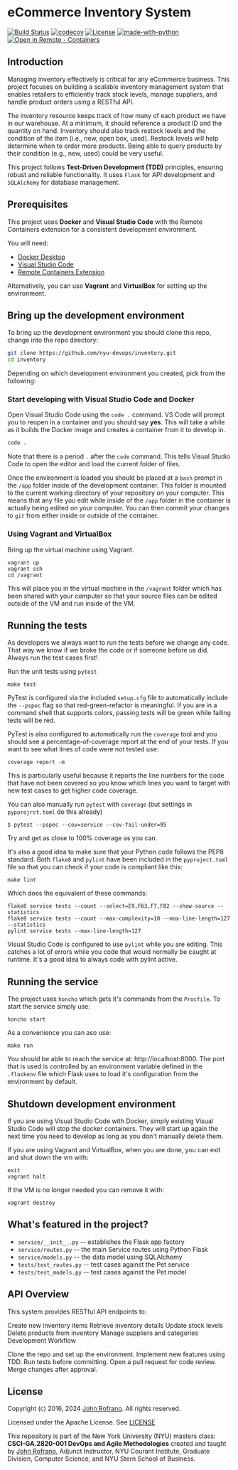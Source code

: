 # eCommerce Inventory System


[![Build Status](https://github.com/nyu-devops/inventory/actions/workflows/ci.yml/badge.svg)](https://github.com/nyu-devops/inventory/actions)
[![codecov](https://codecov.io/gh/nyu-devops/inventory/branch/master/graph/badge.svg?token=y6OUlCB4bC)](https://codecov.io/gh/nyu-devops/inventory)
[![License](https://img.shields.io/badge/License-Apache%202.0-blue.svg)](https://opensource.org/licenses/Apache-2.0)
[![made-with-python](https://img.shields.io/badge/Made%20with-Python-red.svg)](https://www.python.org/)
[![Open in Remote - Containers](https://img.shields.io/static/v1?label=Remote%20-%20Containers&message=Open&color=blue&logo=visualstudiocode)](https://vscode.dev/redirect?url=vscode://ms-vscode-remote.remote-containers/cloneInVolume?url=https://github.com/nyu-devops/inventory)

## Introduction

<!-- Brief project introduction -->
Managing inventory effectively is critical for any eCommerce business. This project focuses on building a scalable inventory management system that enables retailers to efficiently track stock levels, manage suppliers, and handle product orders using a RESTful API.

<!-- Description of inventory resource functionality -->
The inventory resource keeps track of how many of each product we have in our warehouse. At a minimum, it should reference a product ID and the quantity on hand. Inventory should also track restock levels and the condition of the item (i.e., new, open box, used). Restock levels will help determine when to order more products. Being able to query products by their condition (e.g., new, used) could be very useful.

This project follows **Test-Driven Development (TDD)** principles, ensuring robust and reliable functionality. It uses `Flask` for API development and `SQLAlchemy` for database management.

## Prerequisites

<!-- List of required software for setup -->
This project uses **Docker** and **Visual Studio Code** with the Remote Containers extension for a consistent development environment.

You will need:

- [Docker Desktop](https://www.docker.com/products/docker-desktop)
- [Visual Studio Code](https://code.visualstudio.com)
- [Remote Containers Extension](https://marketplace.visualstudio.com/items?itemName=ms-vscode-remote.remote-containers)

Alternatively, you can use **Vagrant** and **VirtualBox** for setting up the environment.

## Bring up the development environment

To bring up the development environment you should clone this repo, change into the repo directory:

```bash
git clone https://github.com/nyu-devops/inventory.git
cd inventory
```

Depending on which development environment you created, pick from the following:

### Start developing with Visual Studio Code and Docker

Open Visual Studio Code using the `code .` command. VS Code will prompt you to reopen in a container and you should say **yes**. This will take a while as it builds the Docker image and creates a container from it to develop in.

```bash
code .
```

Note that there is a period `.` after the `code` command. This tells Visual Studio Code to open the editor and load the current folder of files.

Once the environment is loaded you should be placed at a `bash` prompt in the `/app` folder inside of the development container. This folder is mounted to the current working directory of your repository on your computer. This means that any file you edit while inside of the `/app` folder in the container is actually being edited on your computer. You can then commit your changes to `git` from either inside or outside of the container.

### Using Vagrant and VirtualBox

Bring up the virtual machine using Vagrant.

```shell
vagrant up
vagrant ssh
cd /vagrant
```

This will place you in the virtual machine in the `/vagrant` folder which has been shared with your computer so that your source files can be edited outside of the VM and run inside of the VM.

## Running the tests

As developers we always want to run the tests before we change any code. That way we know if we broke the code or if someone before us did. Always run the test cases first!

Run the unit tests using `pytest`

```shell
make test
```

PyTest is configured via the included `setup.cfg` file to automatically include the `--pspec` flag so that red-green-refactor is meaningful. If you are in a command shell that supports colors, passing tests will be green while failing tests will be red.

PyTest is also configured to automatically run the `coverage` tool and you should see a percentage-of-coverage report at the end of your tests. If you want to see what lines of code were not tested use:

```shell
coverage report -m
```

This is particularly useful because it reports the line numbers for the code that have not been covered so you know which lines you want to target with new test cases to get higher code coverage.

You can also manually run `pytest` with `coverage` (but settings in `pyporojrct.toml` do this already)

```shell
$ pytest --pspec --cov=service --cov-fail-under=95
```

Try and get as close to 100% coverage as you can.

It's also a good idea to make sure that your Python code follows the PEP8 standard. Both `flake8` and `pylint` have been included in the `pyproject.toml` file so that you can check if your code is compliant like this:

```shell
make lint
```

Which does the equivalent of these commands:

```shell
flake8 service tests --count --select=E9,F63,F7,F82 --show-source --statistics
flake8 service tests --count --max-complexity=10 --max-line-length=127 --statistics
pylint service tests --max-line-length=127
```

Visual Studio Code is configured to use `pylint` while you are editing. This catches a lot of errors while you code that would normally be caught at runtime. It's a good idea to always code with pylint active.

## Running the service

The project uses `honcho` which gets it's commands from the `Procfile`. To start the service simply use:

```shell
honcho start
```

As a convenience you can aso use:

```shell
make run
```

You should be able to reach the service at: http://localhost:8000. The port that is used is controlled by an environment variable defined in the `.flaskenv` file which Flask uses to load it's configuration from the environment by default.

## Shutdown development environment

If you are using Visual Studio Code with Docker, simply existing Visual Studio Code will stop the docker containers. They will start up again the next time you need to develop as long as you don't manually delete them.

If you are using Vagrant and VirtualBox, when you are done, you can exit and shut down the vm with:

```shell
exit
vagrant halt
```

If the VM is no longer needed you can remove it with:

```shell
vagrant destroy
```

## What's featured in the project?

- `service/__init__.py` -- establishes the Flask app factory
- `service/routes.py` -- the main Service routes using Python Flask
- `service/models.py` -- the data model using SQLAlchemy
- `tests/test_routes.py` -- test cases against the Pet service
- `tests/test_models.py` -- test cases against the Pet model

## API Overview

<!-- Overview of API endpoints -->
This system provides RESTful API endpoints to:

Create new inventory items
Retrieve inventory details
Update stock levels
Delete products from inventory
Manage suppliers and categories
Development Workflow

<!-- Development best practices -->
Clone the repo and set up the environment.
Implement new features using TDD.
Run tests before committing.
Open a pull request for code review.
Merge changes after approval.


## License

Copyright (c) 2016, 2024 [John Rofrano](https://www.linkedin.com/in/JohnRofrano/). All rights reserved.

Licensed under the Apache License. See [LICENSE](LICENSE)

This repository is part of the New York University (NYU) masters class: **CSCI-GA.2820-001 DevOps and Agile Methodologies** created and taught by [John Rofrano](https://cs.nyu.edu/~rofrano/), Adjunct Instructor, NYU Courant Institute, Graduate Division, Computer Science, and NYU Stern School of Business.
